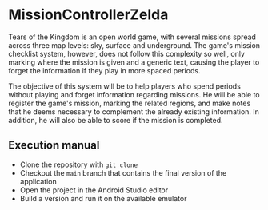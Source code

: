 # MissionControllerZelda

Tears of the Kingdom is an open world game, with several missions spread across three map levels: sky, surface and underground. The game's mission checklist system, however, does not follow this complexity so well, only marking where the mission is given and a generic text, causing the player to forget the information if they play in more spaced periods.

The objective of this system will be to help players who spend periods without playing and forget information regarding missions. He will be able to register the game's mission, marking the related regions, and make notes that he deems necessary to complement the already existing information. In addition, he will also be able to score if the mission is completed.

## Execution manual
- Clone the repository with `git clone`
- Checkout the `main` branch that contains the final version of the application
- Open the project in the Android Studio editor
- Build a version and run it on the available emulator
